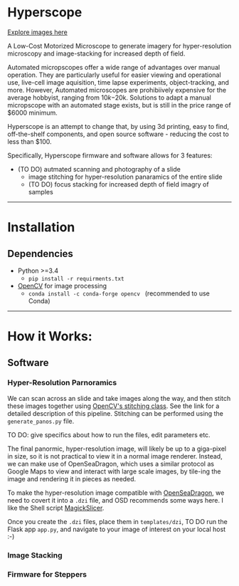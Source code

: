 # Hyperscope

[Explore images here](https://momonala.github.io/hyperscope.github.io/)

A Low-Cost Motorized Microscope to generate imagery for hyper-resolution microscopy and image-stacking for increased depth of field. 

Automated micropscopes offer a wide range of advantages over manual operation. They are particularly useful for easier viewing and operational use, live-cell image aquisition, time lapse experiments, object-tracking, and more. However, Automated microscopes are prohibiively expensive for the average hobbyist, ranging from $10k-$20k. Solutions to adapt a manual micropscope with an automated stage exists, but is still in the price range of $6000 minimum. 

Hyperscope is an attempt to change that, by using 3d printing, easy to find, off-the-shelf components, and open source software  - reducing the cost to less than $100. 

Specifically, Hyperscope firmware and software allows for 3 features: 
 
- (TO DO) autmated scanning and photography of a slide
    - image stitching for hyper-resolution panaramics of the entire slide
    - (TO DO) focus stacking for increased depth of field imagry of samples

---     
# Installation 
## Dependencies 
-  Python >=3.4
    - `pip install -r requirments.txt`
- [OpenCV](https://opencv.org/) for image processing
    - `conda install -c conda-forge opencv ` (recommended to use Conda)

--- 
# How it Works:

## Software
### Hyper-Resolution Parnoramics
We can scan across an slide and take images along the way, and then stitch these images together using [OpenCV's stitching class](https://docs.opencv.org/2.4/modules/stitching/doc/introduction.html). See the link for a detailed description of this pipeline. Stitching can be performed using the `generate_panos.py` file. 

TO DO: give specifics about how to run the files, edit parameters etc. 

The final panormic, hyper-resolution image, will likely be up to a giga-pixel in size, so it is not practical to view it in a normal image renderer. Instead, we can make use of OpenSeaDragon, which uses a similar protocol as Google Maps to view and interact with large scale images, by tile-ing the image and rendering it in pieces as needed. 

To make the hyper-resolution image compatible with [OpenSeaDragon](https://openseadragon.github.io/#downloadh), we need to covert it into a `.dzi` file, and OSD recommends some ways here. I like the Shell script [MagickSlicer](https://github.com/VoidVolker/MagickSlicer). 

Once you create the `.dzi` files, place them in `templates/dzi`, TO DO run the Flask app `app.py`, and navigate to your image of interest on your local host :-) 

### Image Stacking

### Firmware for Steppers


